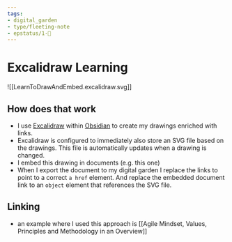 ```yaml
---
tags: 
- digital_garden
- type/fleeting-note
- epstatus/1-🌱
---
```

# Excalidraw Learning
![[LearnToDrawAndEmbed.excalidraw.svg]]


## How does that work
+ I use [Excalidraw](https://github.com/zsviczian/obsidian-excalidraw-plugin) within [Obsidian](https://obsidian.md/) to create my drawings enriched with links. 
+ Excalidraw is configured to immediately also store an SVG file based on the drawings. This file is automatically updates when a drawing is changed. 
+ I embed this drawing in documents (e.g. this one)
+ When I export the document to my digital garden I replace the links to point to a correct `a href` element. And replace the embedded document link to an `object` element that references the SVG file.

## Linking
+ an example where I used this approach is [[Agile Mindset, Values, Principles and Methodology in an Overview]]
